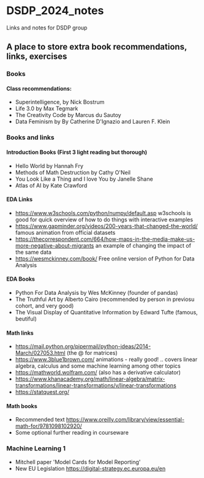 # DSDP_2024_notes
Links and notes for DSDP group

## A place to store extra book recommendations, links, exercises

### Books
#### Class recommendations:
* Superintelligence, by Nick Bostrum 
* Life 3.0 by Max Tegmark
* The Creativity Code by Marcus du Sautoy
* Data Feminism by By Catherine D'Ignazio and Lauren F. Klein
  
### Books and links
#### Introduction Books (First 3 light reading but thorough)
* Hello World by Hannah Fry
* Methods of Math Destruction by Cathy O'Neil
* You Look Like a Thing and I love You by Janelle Shane
* Atlas of AI by Kate Crawford

#### EDA Links
* https://www.w3schools.com/python/numpy/default.asp w3schools is good for quick overview of how to do things with interactive examples
* https://www.gapminder.org/videos/200-years-that-changed-the-world/ famous animation from official datasets
* https://thecorrespondent.com/664/how-maps-in-the-media-make-us-more-negative-about-migrants an example of changing the impact of the same data
* https://wesmckinney.com/book/ Free online version of Python for Data Analysis

#### EDA Books
* Python For Data Analysis by Wes McKinney (founder of pandas)
* The Truthful Art by Alberto Cairo (recommended by person in previosu cohort, and very good)
* The Visual Display of Quantitative Information by Edward Tufte (famous, beutiful)

#### Math links
* https://mail.python.org/pipermail/python-ideas/2014-March/027053.html (the @ for matrices)
* https://www.3blue1brown.com/ animations - really good! .. covers linear algebra, calculus and some machine learning among other topics
* https://mathworld.wolfram.com/ (also has a derivative calculator)
* https://www.khanacademy.org/math/linear-algebra/matrix-transformations/linear-transformations/v/linear-transformations
* https://statquest.org/ 

#### Math books
* Recommended text https://www.oreilly.com/library/view/essential-math-for/9781098102920/
* Some optional further reading in courseware

### Machine Learning 1
* Mitchell paper 'Model Cards for Model Reporting'
* New EU Legislation https://digital-strategy.ec.europa.eu/en
